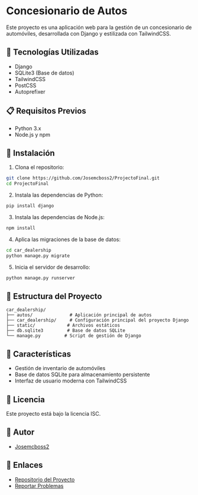 # Concesionario de Autos

Este proyecto es una aplicación web para la gestión de un concesionario de automóviles, desarrollada con Django y estilizada con TailwindCSS.

## 🚀 Tecnologías Utilizadas

- Django
- SQLite3 (Base de datos)
- TailwindCSS
- PostCSS
- Autoprefixer

## 📋 Requisitos Previos

- Python 3.x
- Node.js y npm

## 🔧 Instalación

1. Clona el repositorio:
```bash
git clone https://github.com/Josemcboss2/ProjectoFinal.git
cd ProjectoFinal
```

2. Instala las dependencias de Python:
```bash
pip install django
```

3. Instala las dependencias de Node.js:
```bash
npm install
```

4. Aplica las migraciones de la base de datos:
```bash
cd car_dealership
python manage.py migrate
```

5. Inicia el servidor de desarrollo:
```bash
python manage.py runserver
```

## 📁 Estructura del Proyecto

```
car_dealership/
├── autos/              # Aplicación principal de autos
├── car_dealership/     # Configuración principal del proyecto Django
├── static/            # Archivos estáticos
├── db.sqlite3         # Base de datos SQLite
└── manage.py         # Script de gestión de Django
```

## 🌟 Características

- Gestión de inventario de automóviles
- Base de datos SQLite para almacenamiento persistente
- Interfaz de usuario moderna con TailwindCSS

## 📝 Licencia

Este proyecto está bajo la licencia ISC.

## 👤 Autor

- [Josemcboss2](https://github.com/Josemcboss2)

## 🔗 Enlaces

- [Repositorio del Proyecto](https://github.com/Josemcboss2/ProjectoFinal)
- [Reportar Problemas](https://github.com/Josemcboss2/ProjectoFinal/issues) 